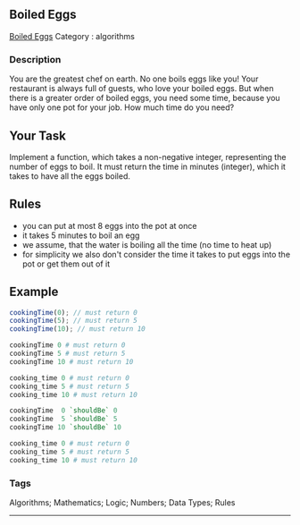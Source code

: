 ## Boiled Eggs
[Boiled Eggs](https://www.codewars.com/kata/boiled-eggs)
Category : algorithms

### Description
You are the greatest chef on earth. No one boils eggs like you! Your restaurant is always full of guests, who love your boiled eggs. But when there is a greater order of boiled eggs, you need some time, because you have only one pot for your job. How much time do you need?

## Your Task

Implement a function, which takes a non-negative integer, representing the number of eggs to boil. It must return the time in minutes (integer), which it takes to have all the eggs boiled.

## Rules

* you can put at most 8 eggs into the pot at once
* it takes 5 minutes to boil an egg
* we assume, that the water is boiling all the time (no time to heat up)
* for simplicity we also don't consider the time it takes to put eggs into the pot or get them out of it

## Example

```javascript
cookingTime(0); // must return 0
cookingTime(5); // must return 5
cookingTime(10); // must return 10
```

```coffeescript
cookingTime 0 # must return 0
cookingTime 5 # must return 5
cookingTime 10 # must return 10
```

```ruby
cooking_time 0 # must return 0
cooking_time 5 # must return 5
cooking_time 10 # must return 10
```
```haskell
cookingTime  0 `shouldBe` 0
cookingTime  5 `shouldBe` 5
cookingTime 10 `shouldBe` 10
```

```python
cooking_time 0 # must return 0
cooking_time 5 # must return 5
cooking_time 10 # must return 10
```

### Tags
Algorithms; Mathematics; Logic; Numbers; Data Types; Rules

- - -
